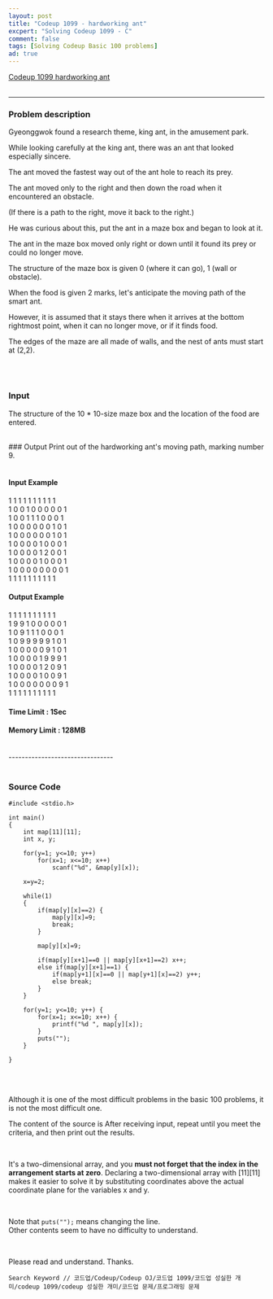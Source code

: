 ```yaml
---
layout: post
title: "Codeup 1099 - hardworking ant"
excpert: "Solving Codeup 1099 - C"
comment: false
tags: [Solving Codeup Basic 100 problems]
ad: true
---
```


[Codeup 1099 hardworking ant](https://codeup.kr/problem.php?id=1099)
<br/>
<br/>

-----------------------------------------------------

### Problem description

Gyeonggwok found a research theme, king ant, in the amusement park.

While looking carefully at the king ant, there was an ant that looked especially sincere.

The ant moved the fastest way out of the ant hole to reach its prey.

The ant moved only to the right and then down the road when it encountered an obstacle.

(If there is a path to the right, move it back to the right.)

He was curious about this, put the ant in a maze box and began to look at it.

The ant in the maze box moved only right or down until it found its prey or could no longer move.

The structure of the maze box is given 0 (where it can go), 1 (wall or obstacle).

When the food is given 2 marks, let's anticipate the moving path of the smart ant.

However, it is assumed that it stays there when it arrives at the bottom rightmost point, when it can no longer move, or if it finds food.

The edges of the maze are all made of walls, and the nest of ants must start at (2,2).

<br/>
<br/>

### Input
The structure of the 10 * 10-size maze box and the location of the food are entered.

<br/>
### Output
Print out of the hardworking ant's moving path, marking number 9.

<br/>
<br/>

#### Input Example
1 1 1 1 1 1 1 1 1 1  
1 0 0 1 0 0 0 0 0 1  
1 0 0 1 1 1 0 0 0 1  
1 0 0 0 0 0 0 1 0 1  
1 0 0 0 0 0 0 1 0 1  
1 0 0 0 0 1 0 0 0 1  
1 0 0 0 0 1 2 0 0 1  
1 0 0 0 0 1 0 0 0 1  
1 0 0 0 0 0 0 0 0 1  
1 1 1 1 1 1 1 1 1 1  

#### Output Example
1 1 1 1 1 1 1 1 1 1   
1 9 9 1 0 0 0 0 0 1  
1 0 9 1 1 1 0 0 0 1  
1 0 9 9 9 9 9 1 0 1  
1 0 0 0 0 0 9 1 0 1  
1 0 0 0 0 1 9 9 9 1  
1 0 0 0 0 1 2 0 9 1  
1 0 0 0 0 1 0 0 9 1  
1 0 0 0 0 0 0 0 9 1  
1 1 1 1 1 1 1 1 1 1  

#### Time Limit : 1Sec
#### Memory Limit : 128MB

<br/>
--------------------------------
<br/>
<br/>

### Source Code
```
#include <stdio.h>

int main()
{
    int map[11][11];
    int x, y;
    
    for(y=1; y<=10; y++)
        for(x=1; x<=10; x++)
            scanf("%d", &map[y][x]);
    
    x=y=2;
    
    while(1)
    {
        if(map[y][x]==2) {
            map[y][x]=9;
            break;
        }
        
        map[y][x]=9;
        
        if(map[y][x+1]==0 || map[y][x+1]==2) x++;
        else if(map[y][x+1]==1) {
            if(map[y+1][x]==0 || map[y+1][x]==2) y++;
            else break;
        }
    }
    
    for(y=1; y<=10; y++) {
        for(x=1; x<=10; x++) {
            printf("%d ", map[y][x]);
        }
        puts("");
    }
    
}
```

<br/>
<br/>

Although it is one of the most difficult problems in the basic 100 problems, it is not the most difficult one.

The content of the source is 
After receiving input, repeat until you meet the criteria, and then print out the results.

<br/>

It's a two-dimensional array, and you **must not forget that the index in the arrangement starts at zero**.
Declaring a two-dimensional array with [11][11] makes it easier to solve it by substituting coordinates above the actual coordinate plane for the variables x and y.

<br/>

Note that ```puts("");``` means changing the line.  
Other contents seem to have no difficulty to understand.

<br/>

Please read and understand.
Thanks.

``` Search Keyword // 코드업/Codeup/Codeup OJ/코드업 1099/코드업 성실한 개미/codeup 1099/codeup 성실한 개미/코드업 문제/프로그래밍 문제 ```
